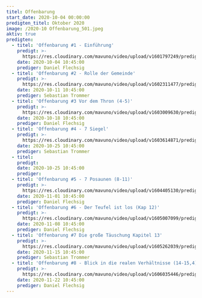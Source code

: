 ```yaml
---
titel: Offenbarung
start_date: 2020-10-04 00:00:00
predigten_titel: Oktober 2020
image: /2020-10 Offenbarung_501.jpeg
aktiv: true
predigten:
  - titel: 'Offenbarung #1 - Einführung'
    predigt: >-
      https://res.cloudinary.com/mavuno/video/upload/v1601797249/predigten/2020-10%20Offenbarung/2020-10-04_GoDi_Mavuno_Berlin_-_Offenbarung_1.mp3
    date: 2020-10-04 10:45:00
    prediger: Daniel Flechsig
  - titel: 'Offenbarung #2 - Rolle der Gemeinde'
    predigt: >-
      https://res.cloudinary.com/mavuno/video/upload/v1602311477/predigten/2020-10%20Offenbarung/2020-10-11_GoDi_Mavuno_Berlin_-_Offenbarung_2_-_Gemeinde.mp3
    date: 2020-10-11 10:45:00
    prediger: Sebastian Trommer
  - titel: 'Offenbarung #3 Vor dem Thron (4-5)'
    predigt: >-
      https://res.cloudinary.com/mavuno/video/upload/v1603009630/predigten/2020-10%20Offenbarung/2020-10-18_GoDi_Mavuno_Berlin_-_Offenbarung_3_Kap_4-5_Thron_Gottes.mp3
    date: 2020-10-18 10:45:00
    prediger: Daniel Flechsig
  - titel: 'Offenbarung #4 - 7 Siegel'
    predigt: >-
      https://res.cloudinary.com/mavuno/video/upload/v1603614871/predigten/2020-10%20Offenbarung/2020-10-25_GoDi_Mavuno_Berlin_-_Offenbarung_4_6-8_7_Siegel.mp3
    date: 2020-10-25 10:45:00
    prediger: Sebastian Trommer
  - titel:
    predigt:
    date: 2020-10-25 10:45:00
    prediger:
  - titel: 'Offenbarung #5 - 7 Posaunen (8-11)'
    predigt: >-
      https://res.cloudinary.com/mavuno/video/upload/v1604405130/predigten/2020-10%20Offenbarung/2020-11-01_GoDi_Mavuno_Berlin_-_Offenbarung_5_8-11.mp3
    date: 2020-11-01 10:45:00
    prediger: Daniel Flechsig
  - titel: 'Offenbarung #6 - Der Teufel ist los (Kap 12)'
    predigt: >-
      https://res.cloudinary.com/mavuno/video/upload/v1605007099/predigten/2020-10%20Offenbarung/2020-11-08_GoDi_Mavuno_Berlin_Offenbarung_6_12.mp3
    date: 2020-11-08 10:45:00
    prediger: Daniel Flechsig
  - titel: 'Offenbarung #7 Die große Täuschung Kapitel 13'
    predigt: >-
      https://res.cloudinary.com/mavuno/video/upload/v1605262039/predigten/2020-10%20Offenbarung/2020-11-15_GoDi_Mavuno_Offenbarung_13_Die_gro%C3%9Fe_T%C3%A4uschung.mp3
    date: 2020-11-15 10:45:00
    prediger: Sebastian Trommer
  - titel: 'Offenbarung #8 - Blick in die realen Verhältnisse (14-15,4)'
    predigt: >-
      https://res.cloudinary.com/mavuno/video/upload/v1606035446/predigten/2020-10%20Offenbarung/2020-11-22_GoDia_Mavuno_Berlin_-_Offenbarung_8_Kap_14-15_4.mp3
    date: 2020-11-22 10:45:00
    prediger: Daniel Flechsig
---
```


